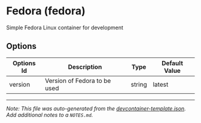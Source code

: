 
# Fedora (fedora)

Simple Fedora Linux container for development

## Options

| Options Id | Description | Type | Default Value |
|-----|-----|-----|-----|
| version | Version of Fedora to be used | string | latest |



---

_Note: This file was auto-generated from the [devcontainer-template.json](https://github.com/RonaldTM9999/devcontainers/blob/main/src/fedora/devcontainer-template.json).  Add additional notes to a `NOTES.md`._
